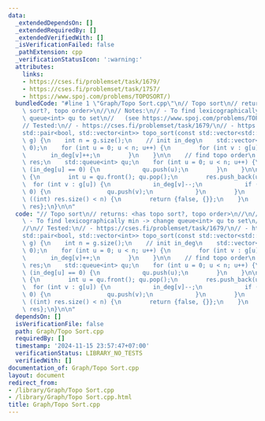 ```yaml
---
data:
  _extendedDependsOn: []
  _extendedRequiredBy: []
  _extendedVerifiedWith: []
  _isVerificationFailed: false
  _pathExtension: cpp
  _verificationStatusIcon: ':warning:'
  attributes:
    links:
    - https://cses.fi/problemset/task/1679/
    - https://cses.fi/problemset/task/1757/
    - https://www.spoj.com/problems/TOPOSORT/)
  bundledCode: "#line 1 \"Graph/Topo Sort.cpp\"\n// Topo sort\n// returns: <has topo\
    \ sort?, topo order>\n//\n// Notes:\n// - To find lexicographically min -> change\
    \ queue<int> qu to set\n//   (see https://www.spoj.com/problems/TOPOSORT/)\n//\n\
    // Tested:\n// - https://cses.fi/problemset/task/1679/\n// - https://cses.fi/problemset/task/1757/\n\
    std::pair<bool, std::vector<int>> topo_sort(const std::vector<std::vector<int>>&\
    \ g) {\n    int n = g.size();\n    // init in_deg\n    std::vector<int> in_deg(n,\
    \ 0);\n    for (int u = 0; u < n; u++) {\n        for (int v : g[u]) {\n     \
    \       in_deg[v]++;\n        }\n    }\n\n    // find topo order\n    std::vector<int>\
    \ res;\n    std::queue<int> qu;\n    for (int u = 0; u < n; u++) {\n        if\
    \ (in_deg[u] == 0) {\n            qu.push(u);\n        }\n    }\n\n    while (!qu.empty())\
    \ {\n        int u = qu.front(); qu.pop();\n        res.push_back(u);\n      \
    \  for (int v : g[u]) {\n            in_deg[v]--;\n            if (in_deg[v] ==\
    \ 0) {\n                qu.push(v);\n            }\n        }\n    }\n\n    if\
    \ ((int) res.size() < n) {\n        return {false, {}};\n    }\n    return {true,\
    \ res};\n}\n\n"
  code: "// Topo sort\n// returns: <has topo sort?, topo order>\n//\n// Notes:\n//\
    \ - To find lexicographically min -> change queue<int> qu to set\n//   (see https://www.spoj.com/problems/TOPOSORT/)\n\
    //\n// Tested:\n// - https://cses.fi/problemset/task/1679/\n// - https://cses.fi/problemset/task/1757/\n\
    std::pair<bool, std::vector<int>> topo_sort(const std::vector<std::vector<int>>&\
    \ g) {\n    int n = g.size();\n    // init in_deg\n    std::vector<int> in_deg(n,\
    \ 0);\n    for (int u = 0; u < n; u++) {\n        for (int v : g[u]) {\n     \
    \       in_deg[v]++;\n        }\n    }\n\n    // find topo order\n    std::vector<int>\
    \ res;\n    std::queue<int> qu;\n    for (int u = 0; u < n; u++) {\n        if\
    \ (in_deg[u] == 0) {\n            qu.push(u);\n        }\n    }\n\n    while (!qu.empty())\
    \ {\n        int u = qu.front(); qu.pop();\n        res.push_back(u);\n      \
    \  for (int v : g[u]) {\n            in_deg[v]--;\n            if (in_deg[v] ==\
    \ 0) {\n                qu.push(v);\n            }\n        }\n    }\n\n    if\
    \ ((int) res.size() < n) {\n        return {false, {}};\n    }\n    return {true,\
    \ res};\n}\n\n"
  dependsOn: []
  isVerificationFile: false
  path: Graph/Topo Sort.cpp
  requiredBy: []
  timestamp: '2024-11-15 23:57:47+07:00'
  verificationStatus: LIBRARY_NO_TESTS
  verifiedWith: []
documentation_of: Graph/Topo Sort.cpp
layout: document
redirect_from:
- /library/Graph/Topo Sort.cpp
- /library/Graph/Topo Sort.cpp.html
title: Graph/Topo Sort.cpp
---
```

